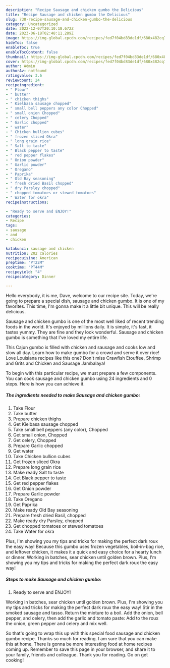 ```yaml
---
description: "Recipe Sausage and chicken gumbo the Delicious"
title: "Recipe Sausage and chicken gumbo the Delicious"
slug: 730-recipe-sausage-and-chicken-gumbo-the-delicious
category: Uncategorized
date: 2022-12-07T20:10:18.672Z
date: 2023-06-18T02:48:11.289Z
image: https://img-global.cpcdn.com/recipes/fed7f04bd83de1df/680x482cq70/sausage-and-chicken-gumbo-recipe-main-photo.jpg
hideToc: false
enableToc: true
enableTocContent: false
thumbnail: https://img-global.cpcdn.com/recipes/fed7f04bd83de1df/680x482cq70/sausage-and-chicken-gumbo-recipe-main-photo.jpg
cover: https://img-global.cpcdn.com/recipes/fed7f04bd83de1df/680x482cq70/sausage-and-chicken-gumbo-recipe-main-photo.jpg
author: Admin
authorAv: notfound
ratingvalue: 3.6
reviewcount: 24
recipeingredient:
- " Flour"
- " butter"
- " chicken thighs"
- " Kielbasa sausage chopped"
- " small bell peppers any color Chopped"
- " small onion Chopped"
- " celery Chopped"
- " Garlic chopped"
- " water"
- " Chicken bullion cubes"
- " frozen sliced Okra"
- " long grain rice"
- " Salt to taste"
- " Black pepper to taste"
- " red pepper flakes"
- " Onion powder"
- " Garlic powder"
- " Oregano"
- " Paprika"
- " Old Bay seasoning"
- " fresh dried Basil chopped"
- " dry Parsley chopped"
- " chopped tomatoes or stewed tomatoes"
- " Water for okra"
recipeinstructions:

- "Ready to serve and ENJOY!"
categories:
- Recipe
tags:
- sausage
- and
- chicken

katakunci: sausage and chicken 
nutrition: 202 calories
recipecuisine: American
preptime: "PT22M"
cooktime: "PT44M"
recipeyield: "4"
recipecategory: Dinner

---
```



Hello everybody, it is me, Dave, welcome to our recipe site. Today, we're going to prepare a special dish, sausage and chicken gumbo. It is one of my favorites. This time, I'm gonna make it a little bit unique. This will be really delicious.

Sausage and chicken gumbo is one of the most well liked of recent trending foods in the world. It's enjoyed by millions daily. It is simple, it's fast, it tastes yummy. They are fine and they look wonderful. Sausage and chicken gumbo is something that I've loved my entire life.

This Cajun gumbo is filled with chicken and sausage and cooks low and slow all day. Learn how to make gumbo for a crowd and serve it over rice! Love Louisiana recipes like this one? Don&#39;t miss Crawfish Etouffee, Shrimp and Grits and Chicken and Sausage Jambalaya!


To begin with this particular recipe, we must prepare a few components. You can cook sausage and chicken gumbo using 24 ingredients and 0 steps. Here is how you can achieve it.

<!--inarticleads1-->

##### The ingredients needed to make Sausage and chicken gumbo:

1. Take  Flour
1. Take  butter
1. Prepare  chicken thighs
1. Get  Kielbasa sausage chopped
1. Take  small bell peppers (any color), Chopped
1. Get  small onion, Chopped
1. Get  celery, Chopped
1. Prepare  Garlic chopped
1. Get  water
1. Take  Chicken bullion cubes
1. Get  frozen sliced Okra
1. Prepare  long grain rice
1. Make ready  Salt to taste
1. Get  Black pepper to taste
1. Get  red pepper flakes
1. Get  Onion powder
1. Prepare  Garlic powder
1. Take  Oregano
1. Get  Paprika
1. Make ready  Old Bay seasoning
1. Prepare  fresh dried Basil, chopped
1. Make ready  dry Parsley, chopped
1. Get  chopped tomatoes or stewed tomatoes
1. Take  Water for okra


Plus, I&#39;m showing you my tips and tricks for making the perfect dark roux the easy way! Because this gumbo uses frozen vegetables, boil-in-bag rice, and leftover chicken, it makes it a quick and easy choice for a hearty lunch or dinner. Working in batches, sear chicken until golden brown. Plus, I&#39;m showing you my tips and tricks for making the perfect dark roux the easy way! 

<!--inarticleads2-->

##### Steps to make Sausage and chicken gumbo:


1. Ready to serve and ENJOY!

Working in batches, sear chicken until golden brown. Plus, I&#39;m showing you my tips and tricks for making the perfect dark roux the easy way! Stir in the smoked sausage and tasso. Return the mixture to a boil. Add the onion, bell pepper, and celery, then add the garlic and tomato paste: Add to the roux the onion, green pepper and celery and mix well. 

So that's going to wrap this up with this special food sausage and chicken gumbo recipe. Thanks so much for reading. I am sure that you can make this at home. There is gonna be more interesting food at home recipes coming up. Remember to save this page in your browser, and share it to your family, friends and colleague. Thank you for reading. Go on get cooking!
